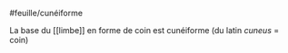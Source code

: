 #feuille/cunéiforme

La base du [[limbe]] en forme de coin est cunéiforme (du latin *cuneus* = coin)